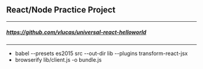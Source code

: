 ## React/Node Practice Project
----
##### https://github.com/vlucas/universal-react-helloworld
----
* babel --presets es2015 src --out-dir lib --plugins transform-react-jsx
* browserify lib/client.js -o bundle.js
